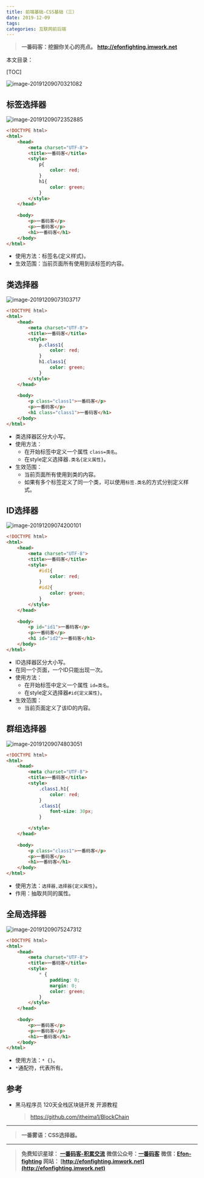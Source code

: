 ```yaml
---
title: 前端基础-CSS基础（三）
date: 2019-12-09
tags: 
categories: 互联网前后端
---
```


> **一番码客：挖掘你关心的亮点。**
> **http://efonfighting.imwork.net**

本文目录：

[TOC]

![image-20191209070321082](2019-12-09-前端基础-CSS基础（三）/image-20191209070321082.png)

<!--more-->

## 标签选择器

![image-20191209072352885](2019-12-09-前端基础-CSS基础（三）/image-20191209072352885.png)

```html
<!DOCTYPE html>
<html>
	<head>
		<meta charset="UTF-8">
		<title>一番码客</title>
		<style>
			p{
				color: red;
			}
			h1{
				color: green;
			}
		</style>
	</head>
	
	<body>
		<p>一番码客</p>
		<p>一番码客</p>
		<h1>一番码客</h1>
	</body>
</html>
```

* 使用方法：标签名{定义样式}。
* 生效范围：当前页面所有使用到该标签的内容。

## 类选择器

![image-20191209073103717](2019-12-09-前端基础-CSS基础（三）/image-20191209073103717.png)

```html
<!DOCTYPE html>
<html>
	<head>
		<meta charset="UTF-8">
		<title>一番码客</title>
		<style>
			p.class1{
				color: red;
			}
			h1.class1{
				color: green;
			}
		</style>
	</head>
	
	<body>
		<p class="class1">一番码客</p>
		<p>一番码客</p>
		<h1 class="class1">一番码客</h1>
	</body>
</html>
```

* 类选择器区分大小写。
* 使用方法：
    * 在开始标签中定义一个属性 `class=类名`。
    * 在style定义选择器`.类名{定义属性}`。
* 生效范围：
    * 当前页面所有使用到类的内容。
    * 如果有多个标签定义了同一个类，可以使用`标签.类名`的方式分别定义样式。

## ID选择器

![image-20191209074200101](2019-12-09-前端基础-CSS基础（三）/image-20191209074200101.png)

```html
<!DOCTYPE html>
<html>
	<head>
		<meta charset="UTF-8">
		<title>一番码客</title>
		<style>
			#id1{
				color: red;
			}
			#id2{
				color: green;
			}
		</style>
	</head>
	
	<body>
		<p id="id1">一番码客</p>
		<p>一番码客</p>
		<h1 id="id2">一番码客</h1>
	</body>
</html>
```

* ID选择器区分大小写。
* 在同一个页面，一个ID只能出现一次。
* 使用方法：
    * 在开始标签中定义一个属性 `id=类名`。
    * 在style定义选择器`#id{定义属性}`。
* 生效范围：
    * 当前页面定义了该ID的内容。

## 群组选择器

![image-20191209074803051](2019-12-09-前端基础-CSS基础（三）/image-20191209074803051.png)

```html
<!DOCTYPE html>
<html>
	<head>
		<meta charset="UTF-8">
		<title>一番码客</title>
		<style>
			.class1,h1{
				color: red;
			}
			.class1{
				font-size: 30px;
			}

		</style>
	</head>
	
	<body>
		<p class="class1">一番码客</p>
		<p>一番码客</p>
		<h1>一番码客</h1>
	</body>
</html>
```

* 使用方法：`选择器,选择器{定义属性}`。
* 作用：抽取共同的属性。

## 全局选择器

![image-20191209075247312](2019-12-09-前端基础-CSS基础（三）/image-20191209075247312.png)

```html
<!DOCTYPE html>
<html>
	<head>
		<meta charset="UTF-8">
		<title>一番码客</title>
		<style>
			* {
				padding: 0;
				margin: 0;
				color: green;
			}
		</style>
	</head>
	
	<body>
		<p>一番码客</p>
		<p>一番码客</p>
		<h1>一番码客</h1>
	</body>
</html>
```

* 使用方法：`* {}`。
* `*`通配符，代表所有。

## 参考

* 黑马程序员 120天全栈区块链开发 开源教程

  > https://github.com/itheima1/BlockChain
  

----

> **一番雾语：CSS选择器。**

----------

> **免费知识星球： [一番码客-积累交流](http://efonfighting.imwork.net/efonmark-blog/%E7%AE%80%E4%BB%8B/zhishixingqiu1.png)**
> **微信公众号：[一番码客](http://efonfighting.imwork.net/efonmark-blog/%E7%AE%80%E4%BB%8B/guanzhu_1.jpg)**
> **微信：[Efon-fighting](http://efonfighting.imwork.net/efonmark-blog/%E7%AE%80%E4%BB%8B/weixin.jpg)**
> **网站： [http://efonfighting.imwork.net](http://efonfighting.imwork.net)**